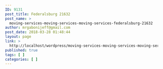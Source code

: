 ```yaml
---
ID: 9131
post_title: Federalsburg 21632
post_name: >
  moving-services-moving-services-moving-services-federalsburg-21632
author: mrgabonijeff@gmail.com
post_date: 2018-03-28 01:48:44
layout: page
link: >
  http://localhost/wordpress/moving-services-moving-services-moving-services-federalsburg-21632/
published: true
tags: [ ]
categories: [ ]
---
```

